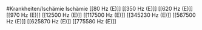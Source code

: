 #Krankheiten/Ischämie
Ischämie
[[80 Hz (E)]]
[[350 Hz (E)]]
[[620 Hz (E)]]
[[970 Hz (E)]]
[[12500 Hz (E)]]
[[117500 Hz (E)]]
[[345230 Hz (E)]]
[[567500 Hz (E)]]
[[625870 Hz (E)]]
[[775580 Hz (E)]]